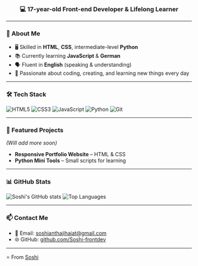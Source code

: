 <h3 align="center">💻 17-year-old Front-end Developer & Lifelong Learner</h3>

---

### 🚀 About Me
- 🖥 Skilled in **HTML**, **CSS**, intermediate-level **Python**
- 📚 Currently learning **JavaScript** & **German**
- 🗣 Fluent in **English** (speaking & understanding)
- 🎯 Passionate about coding, creating, and learning new things every day

---

### 🛠 Tech Stack
![HTML5](https://img.shields.io/badge/HTML5-orange?logo=html5&logoColor=white)
![CSS3](https://img.shields.io/badge/CSS3-blue?logo=css3&logoColor=white)
![JavaScript](https://img.shields.io/badge/JavaScript-yellow?logo=javascript&logoColor=black)
![Python](https://img.shields.io/badge/Python-3776AB?logo=python&logoColor=white)
![Git](https://img.shields.io/badge/Git-F05032?logo=git&logoColor=white)

---

### 📂 Featured Projects
*(Will add more soon)*  
- **Responsive Portfolio Website** – HTML & CSS  
- **Python Mini Tools** – Small scripts for learning  

---

### 📊 GitHub Stats
![Soshi's GitHub stats](https://github-readme-stats.vercel.app/api?username=YourGitHubUsername&show_icons=true&theme=tokyonight)
![Top Languages](https://github-readme-stats.vercel.app/api/top-langs/?username=YourGitHubUsername&layout=compact&theme=tokyonight)

---

### 📫 Contact Me
- 📧 Email: soshianthajihajat@gmail.com
- 🌐 GitHub: [github.com/Soshi-frontdev](https://github.com/Soshi-frontdev)

---

⭐️ From [Soshi](https://github.com/Soshi-frontdev)

<!--
**Soshi-frontdev/Soshi-frontdev** is a ✨ _special_ ✨ repository because its `README.md` (this file) appears on your GitHub profile.

Here are some ideas to get you started:

- 🔭 I’m currently working on ...
- 🌱 I’m currently learning ...
- 👯 I’m looking to collaborate on ...
- 🤔 I’m looking for help with ...
- 💬 Ask me about ...
- 📫 How to reach me: ...
- 😄 Pronouns: ...
- ⚡ Fun fact: ...
-->
